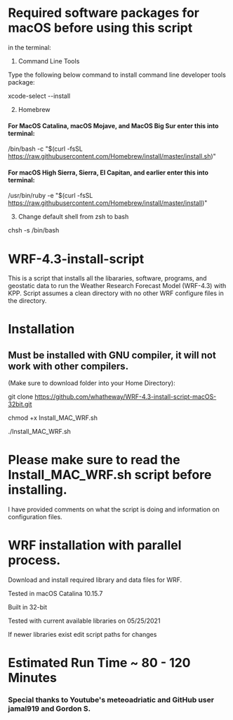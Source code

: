 # Required software packages for macOS before using this script
in the terminal:

1. Command Line Tools

Type the following below command to install command line developer tools package:

xcode-select --install
 
 
 
2. Homebrew

#### For MacOS Catalina, macOS Mojave, and MacOS Big Sur enter this into terminal:

/bin/bash -c "$(curl -fsSL https://raw.githubusercontent.com/Homebrew/install/master/install.sh)"

#### For macOS High Sierra, Sierra, El Capitan, and earlier enter this into terminal:

/usr/bin/ruby -e "$(curl -fsSL https://raw.githubusercontent.com/Homebrew/install/master/install)"
 
 

3. Change default shell from zsh to bash

chsh -s /bin/bash
 
 

# WRF-4.3-install-script
This is a script that installs all the libararies, software, programs, and geostatic data to run the Weather Research Forecast Model (WRF-4.3) with KPP. Script assumes a clean directory with no other WRF configure files in the directory.

# Installation 
## Must be installed with GNU compiler, it will not work with other compilers.
(Make sure to download folder into your Home Directory):

git clone https://github.com/whatheway/WRF-4.3-install-script-macOS-32bit.git

chmod +x Install_MAC_WRF.sh

./Install_MAC_WRF.sh

# Please make sure to read the Install_MAC_WRF.sh script before installing.  
I have provided comments on what the script is doing and information on configuration files.


# WRF installation with parallel process.

Download and install required library and data files for WRF.

Tested in macOS Catalina 10.15.7

Built in 32-bit

Tested with current available libraries on 05/25/2021

If newer libraries exist edit script paths for changes

# Estimated Run Time ~ 80 - 120 Minutes
### Special thanks to  Youtube's meteoadriatic and GitHub user jamal919 and Gordon S.

